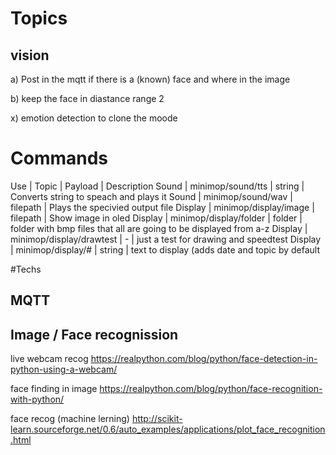 # Topics



## vision

a) Post in the mqtt if there is a (known) face and where in the image

b) keep the face in diastance range 2


x) emotion detection to clone the moode


# Commands





Use | Topic | Payload | Description
Sound | minimop/sound/tts | string | Converts string to speach and plays it
Sound | minimop/sound/wav | filepath | Plays the specivied output file
Display | minimop/display/image | filepath | Show image in oled
Display | minimop/display/folder | folder | folder with bmp files that all are going to be displayed from a-z
Display | minimop/display/drawtest | - | just a test for drawing and speedtest
Display | minimop/display/# | string | text to display (adds date and topic by default 


#Techs

## MQTT

## Image / Face recognission

live webcam recog
https://realpython.com/blog/python/face-detection-in-python-using-a-webcam/

face finding in image 
https://realpython.com/blog/python/face-recognition-with-python/

face recog (machine lerning)
http://scikit-learn.sourceforge.net/0.6/auto_examples/applications/plot_face_recognition.html


